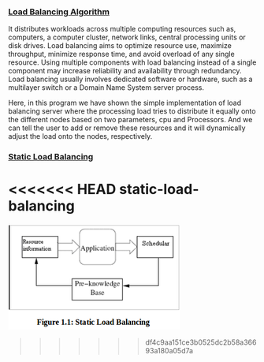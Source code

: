 ### [Load Balancing Algorithm](https://github.com/mohan08p/ComputerEngineeringLabs/blob/master/Academics/B.E./SEM%20II/PDS%20Labs/Exp%201%20:%20Load%20Balancing%20Algorithm/static-load-balancing.png)

It distributes workloads across multiple computing resources such as, computers, a computer cluster, network links, central processing units or disk drives. Load balancing aims to optimize resource use, maximize throughput, minimize response time, and avoid overload of any single resource. Using multiple components with load balancing instead of a single component may increase reliability and availability through redundancy. Load balancing usually involves dedicated software or hardware, such as a multilayer switch or a Domain Name System server process.

Here, in this program we have shown the simple implementation of load balancing server where the processing load tries to distribute it equally onto the different nodes based on two parameters, cpu and Processors. And we can tell the user to add or remove these resources and it will dynamically adjust the load onto the nodes, respectively.

### [Static Load Balancing](https://github.com/mohan08p/ComputerEngineeringLabs/blob/master/Academics/B.E./SEM%20II/PDS%20Labs/Exp%201%20:%20Load%20Balancing%20Algorithm/static-load-balancing.png)

<<<<<<< HEAD
static-load-balancing
=======
![static-load-balancing](./static-load-balancing.png)
>>>>>>> df4c9aa151ce3b0525dc2b58a36693a180a05d7a

